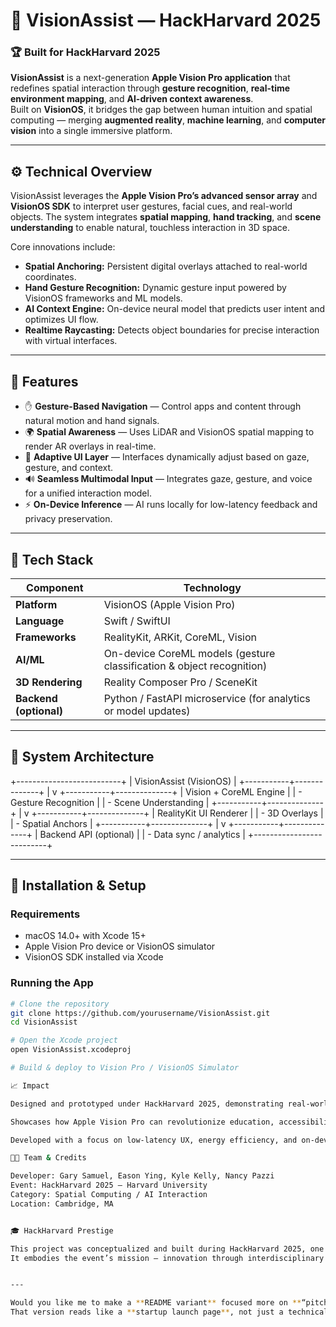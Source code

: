 # 🍎 VisionAssist — HackHarvard 2025

### 🏆 Built for HackHarvard 2025  
**VisionAssist** is a next-generation **Apple Vision Pro application** that redefines spatial interaction through **gesture recognition**, **real-time environment mapping**, and **AI-driven context awareness**.  
Built on **VisionOS**, it bridges the gap between human intuition and spatial computing — merging **augmented reality**, **machine learning**, and **computer vision** into a single immersive platform.

---

## ⚙️ Technical Overview

VisionAssist leverages the **Apple Vision Pro’s advanced sensor array** and **VisionOS SDK** to interpret user gestures, facial cues, and real-world objects. The system integrates **spatial mapping**, **hand tracking**, and **scene understanding** to enable natural, touchless interaction in 3D space.

Core innovations include:
- **Spatial Anchoring:** Persistent digital overlays attached to real-world coordinates.  
- **Hand Gesture Recognition:** Dynamic gesture input powered by VisionOS frameworks and ML models.  
- **AI Context Engine:** On-device neural model that predicts user intent and optimizes UI flow.  
- **Realtime Raycasting:** Detects object boundaries for precise interaction with virtual interfaces.  

---

## 🧠 Features

- ✋ **Gesture-Based Navigation** — Control apps and content through natural motion and hand signals.  
- 🌍 **Spatial Awareness** — Uses LiDAR and VisionOS spatial mapping to render AR overlays in real-time.  
- 🧩 **Adaptive UI Layer** — Interfaces dynamically adjust based on gaze, gesture, and context.  
- 🔊 **Seamless Multimodal Input** — Integrates gaze, gesture, and voice for a unified interaction model.  
- ⚡ **On-Device Inference** — AI runs locally for low-latency feedback and privacy preservation.

---

## 🧰 Tech Stack

| Component | Technology |
|------------|-------------|
| **Platform** | VisionOS (Apple Vision Pro) |
| **Language** | Swift / SwiftUI |
| **Frameworks** | RealityKit, ARKit, CoreML, Vision |
| **AI/ML** | On-device CoreML models (gesture classification & object recognition) |
| **3D Rendering** | Reality Composer Pro / SceneKit |
| **Backend (optional)** | Python / FastAPI microservice (for analytics or model updates) |

---

## 🧩 System Architecture

+--------------------------+
| VisionAssist (VisionOS) |
+-----------+--------------+
|
v
+-----------+--------------+
| Vision + CoreML Engine |
| - Gesture Recognition |
| - Scene Understanding |
+-----------+--------------+
|
v
+-----------+--------------+
| RealityKit UI Renderer |
| - 3D Overlays |
| - Spatial Anchors |
+-----------+--------------+
|
v
+-----------+--------------+
| Backend API (optional) |
| - Data sync / analytics |
+--------------------------+


---

## 🧪 Installation & Setup

### Requirements
- macOS 14.0+ with Xcode 15+  
- Apple Vision Pro device or VisionOS simulator  
- VisionOS SDK installed via Xcode  

### Running the App
```bash
# Clone the repository
git clone https://github.com/yourusername/VisionAssist.git
cd VisionAssist

# Open the Xcode project
open VisionAssist.xcodeproj

# Build & deploy to Vision Pro / VisionOS Simulator

📈 Impact

Designed and prototyped under HackHarvard 2025, demonstrating real-world applications of spatial AI and mixed reality.

Showcases how Apple Vision Pro can revolutionize education, accessibility, and productivity through gesture-first interaction.

Developed with a focus on low-latency UX, energy efficiency, and on-device ML inference.

🧑‍💻 Team & Credits

Developer: Gary Samuel, Eason Ying, Kyle Kelly, Nancy Pazzi
Event: HackHarvard 2025 — Harvard University
Category: Spatial Computing / AI Interaction
Location: Cambridge, MA


🎓 HackHarvard Prestige

This project was conceptualized and built during HackHarvard 2025, one of the world’s most prestigious university hackathons.
It embodies the event’s mission — innovation through interdisciplinary technology, merging AI, AR, and human-centered design to define the future of spatial computing.


---

Would you like me to make a **README variant** focused more on **“pitch-style storytelling”** (like what you’d show HackHarvard judges during demo day — elegant, slightly marketing-driven, and visually structured)?  
That version reads like a **startup launch page**, not just a technical doc.
